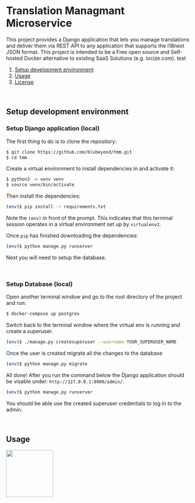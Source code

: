 # Translation Managmant Microservice
This project provides a Django application that lets you manage translations and deliver them via REST API to any application that supports the i18next JSON format. This project is intended to be a Free open source and Self-hosted Docker alternative to existing SaaS Solutions (e.g. locize.com).
test

1. [ Setup development environment](#setup-development-environment)
3. [Usage](#usage)
4. [License](#license)
<!-- - [Dump Fixtures](#dump-fixtures) -->

<br />

## Setup development environment
### Setup Django application (local)

The first thing to do is to clone the repository:

```sh
$ git clone https://github.com/blubeyond/tmm.git
$ cd tmm
```

Create a virtual environment to install dependencies in and activate it:

```sh
$ python3 -m venv venv
$ source venv/bin/activate
```

Then install the dependencies:

```sh
(env)$ pip install -r requirements.txt
```
Note the `(env)` in front of the prompt. This indicates that this terminal
session operates in a virtual environment set up by `virtualenv2`.

Once `pip` has finished downloading the dependencies:
```sh
(env)$ python manage.py runserver
```
Next you will need to setup the database.

<br />

### Setup Database (local)

Open another terminal window and go to the root directory of the project and run:
```sh
$ docker-compose up postgres
```

Switch back to the terminal window where the virtual env is running and create a superuser.
```sh
(env)$ ./manage.py createsuperuser --username YOUR_SUPERUSER_NAME
```

Once the user is created migrate all the changes to the database
```sh
(env)$ python manage.py migrate
```

All done! After you run the command below the Django application should be visable under: `http://127.0.0.1:8000/admin/`.
```sh
(env)$ python manage.py runserver
```

You should be able use the created superuser credentials to log in to the admin.

<br />



## Usage

<img src="https://www.desent.io/img/teaser/pexels-photo-2387532.jpeg" width="128"/>
<!-- User:

    $ ./manage.py dumpdata --indent 2 --natural-foreign --natural-primary auth.User > blu_beyond/fixtures/user.json

Jobs:

    $ ./manage.py dumpdata --indent 2 --natural-foreign --natural-primary translation_management_tool > tmm/apps/translation_management_tool/fixtures/project.json

Wagtail, grundlegendes Setup mit Homepage:

    $ ./manage.py dumpdata --indent 2 --natural-foreign --natural-primary wagtailcore > blu_beyond/fixtures/wagtail.json


![Insert Header Number Sections](https://old.lukasseyfarth.com/kunden/revincus/Bildschirmfoto%202021-11-11%20um%2020.32.54.png) -->

## License
The package is Open Source Software released under the [MIT License](LICENSE). It's developed by Lukas Seyfarth.
